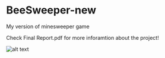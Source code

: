 # BeeSweeper-new
My version of minesweeper game

Check Final Report.pdf for more inforamtion about the project!

![alt text](filename.png "Description goes here")

